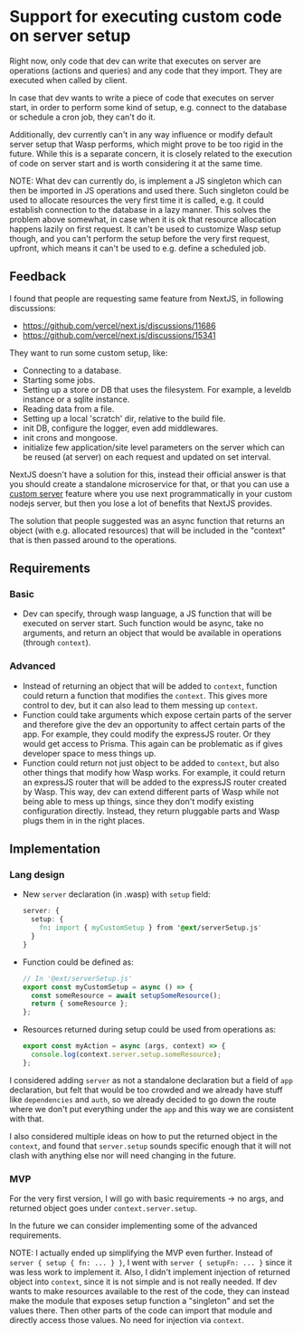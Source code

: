 # Support for executing custom code on server setup

Right now, only code that dev can write that executes on server are operations (actions and queries) and any code that they import.
They are executed when called by client.

In case that dev wants to write a piece of code that executes on server start, in order to perform some kind of setup, e.g. connect to the database or schedule a cron job, they can't do it.

Additionally, dev currently can't in any way influence or modify default server setup that Wasp performs, which might prove to be too rigid in the future.
While this is a separate concern, it is closely related to the execution of code on server start and is worth considering it at the same time.

NOTE: What dev can currently do, is implement a JS singleton which can then be imported in JS operations and used there.
Such singleton could be used to allocate resources the very first time it is called, e.g. it could establish connection to the database in a lazy manner.
This solves the problem above somewhat, in case when it is ok that resource allocation happens lazily on first request.
It can't be used to customize Wasp setup though, and you can't perform the setup before the very first request, upfront, which means it can't be used to e.g. define a scheduled job.

## Feedback

I found that people are requesting same feature from NextJS, in following discussions:

- https://github.com/vercel/next.js/discussions/11686
- https://github.com/vercel/next.js/discussions/15341

They want to run some custom setup, like:

- Connecting to a database.
- Starting some jobs.
- Setting up a store or DB that uses the filesystem. For example, a leveldb instance or a sqlite instance.
- Reading data from a file.
- Setting up a local 'scratch' dir, relative to the build file.
- init DB, configure the logger, even add middlewares.
- init crons and mongoose.
- initialize few application/site level parameters on the server which can be reused (at server) on each request and updated on set interval.

NextJS doesn't have a solution for this, instead their official answer is that you should create a standalone microservice for that,
or that you can use a [custom server](https://nextjs.org/docs/advanced-features/custom-server) feature where you use next programmatically in your custom nodejs server, but then you lose a lot of benefits that NextJS provides.

The solution that people suggested was an async function that returns an object (with e.g. allocated resources) that will be included in the "context" that is then passed around to the operations.

## Requirements

### Basic

- Dev can specify, through wasp language, a JS function that will be executed on server start.
  Such function would be async, take no arguments, and return an object that would be available in operations (through `context`).

### Advanced

- Instead of returning an object that will be added to `context`, function could return a function that modifies the `context`.
  This gives more control to dev, but it can also lead to them messing up `context`.
- Function could take arguments which expose certain parts of the server and therefore give the dev an opportunity to affect certain parts of the app.
  For example, they could modify the expressJS router. Or they would get access to Prisma.
  This again can be problematic as if gives developer space to mess things up.
- Function could return not just object to be added to `context`, but also other things that modify how Wasp works.
  For example, it could return an expressJS router that will be added to the expressJS router created by Wasp.
  This way, dev can extend different parts of Wasp while not being able to mess up things, since they don't modify existing configuration directly.
  Instead, they return pluggable parts and Wasp plugs them in in the right places.

## Implementation

### Lang design

- New `server` declaration (in .wasp) with `setup` field:

  ```css
  server: {
    setup: {
      fn: import { myCustomSetup } from '@ext/serverSetup.js'
    }
  }
  ```

- Function could be defined as:

  ```js
  // In '@ext/serverSetup.js'
  export const myCustomSetup = async () => {
    const someResource = await setupSomeResource();
    return { someResource };
  };
  ```

- Resources returned during setup could be used from operations as:
  ```js
  export const myAction = async (args, context) => {
    console.log(context.server.setup.someResource);
  };
  ```

I considered adding `server` as not a standalone declaration but a field of `app` declaration, but felt that would be too crowded and we already have stuff like `dependencies` and `auth`, so we already decided to go down the route where we don't put everything under the `app` and this way we are consistent with that.

I also considered multiple ideas on how to put the returned object in the `context`, and found that `server.setup` sounds specific enough that it will not clash with anything else nor will need changing in the future.

### MVP

For the very first version, I will go with basic requirements -> no args, and returned object goes under `context.server.setup`.

In the future we can consider implementing some of the advanced requirements.

NOTE: I actually ended up simplifying the MVP even further.
Instead of `server { setup { fn: ... } }`, I went with `server { setupFn: ... }` since it was less work to implement it.
Also, I didn't implement injection of returned object into `context`, since it is not simple and is not really needed.
If dev wants to make resources available to the rest of the code, they can instead make the module that exposes setup function a "singleton" and set the values there.
Then other parts of the code can import that module and directly access those values. No need for injection via `context`.

